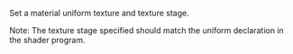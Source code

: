 Set a material uniform texture and texture stage.

Note: The texture stage specified should match the uniform declaration in the shader program.